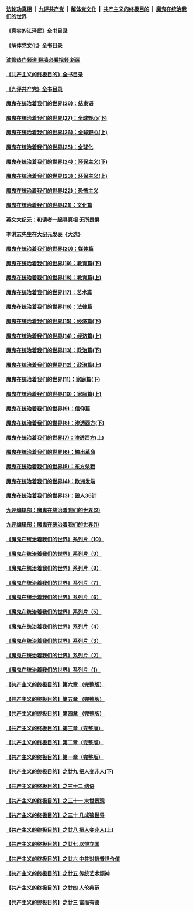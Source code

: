 ####  [法轮功真相](../../../../basic/blob/master/README.md?t=08310901) &nbsp;|&nbsp; [九评共产党](../../../../9ping.md/blob/master/README.md?t=08310901) &nbsp;|&nbsp; [解体党文化](../../../../jtdwh.md/blob/master/README.md?t=08310901)  &nbsp;|&nbsp; [共产主义的终极目的](../../../../gczydzjmd.md/blob/master/README.md?t=08310901) &nbsp;|&nbsp; [魔鬼在统治我们的世界](../../../../mgztzwmdsj.md/blob/master/README.md?t=08310901) 

#### [《真实的江泽民》全书目录](../pages/nsc422/n13721399.md?t=08310901) 

#### [《解体党文化》全书目录](../pages/nsc422/n13721157.md?t=08310901) 

#### [油管热门频道 翻墙必看视频 新闻](http://45.76.130.85:81/youtube.html?08310901)

#### [《共产主义的终极目的》全书目录](../pages/nsc422/n13721048.md?t=08310901) 

#### [《九评共产党》全书目录](../pages/nsc422/n13708085.md?t=08310901) 

#### [魔鬼在统治着我们的世界(28)：结束语](../pages/nsc422/n10936246.md?t=08310901) 

#### [魔鬼在统治着我们的世界(27)：全球野心(下)](../pages/nsc422/n10928319.md?t=08310901) 

#### [魔鬼在统治着我们的世界(26)：全球野心(上)](../pages/nsc422/n10900318.md?t=08310901) 

#### [魔鬼在统治着我们的世界(25)：全球化](../pages/nsc422/n10788205.md?t=08310901) 

#### [魔鬼在统治着我们的世界(24)：环保主义(下)](../pages/nsc422/n10695307.md?t=08310901) 

#### [魔鬼在统治着我们的世界(23)：环保主义(上)](../pages/nsc422/n10688613.md?t=08310901) 

#### [魔鬼在统治着我们的世界(22)：恐怖主义](../pages/nsc422/n10614727.md?t=08310901) 

#### [魔鬼在统治着我们的世界(21)：文化篇](../pages/nsc422/n10597706.md?t=08310901) 

#### [英文大纪元：和读者一起寻真相 无所畏惧](../pages/nsc422/n12542027.md?t=08310901) 

#### [李洪志先生在大纪元发表《大选》](../pages/nsc422/n12534746.md?t=08310901) 

#### [魔鬼在统治着我们的世界(20)：媒体篇](../pages/nsc422/n10586579.md?t=08310901) 

#### [魔鬼在统治着我们的世界(19)：教育篇(下)](../pages/nsc422/n10564808.md?t=08310901) 

#### [魔鬼在统治着我们的世界(18)：教育篇(上)](../pages/nsc422/n10526970.md?t=08310901) 

#### [魔鬼在统治着我们的世界(17)：艺术篇](../pages/nsc422/n10499093.md?t=08310901) 

#### [魔鬼在统治着我们的世界(16)：法律篇](../pages/nsc422/n10485969.md?t=08310901) 

#### [魔鬼在统治着我们的世界(15)：经济篇(下)](../pages/nsc422/n10469975.md?t=08310901) 

#### [魔鬼在统治着我们的世界(14)：经济篇(上)](../pages/nsc422/n10457370.md?t=08310901) 

#### [魔鬼在统治着我们的世界(13)：政治篇(下)](../pages/nsc422/n10448270.md?t=08310901) 

#### [魔鬼在统治着我们的世界(12)：政治篇(上)](../pages/nsc422/n10444576.md?t=08310901) 

#### [魔鬼在统治着我们的世界(11)：家庭篇(下)](../pages/nsc422/n10440961.md?t=08310901) 

#### [魔鬼在统治着我们的世界(10)：家庭篇(上)](../pages/nsc422/n10435448.md?t=08310901) 

#### [魔鬼在统治着我们的世界(9)：信仰篇](../pages/nsc422/n10432159.md?t=08310901) 

#### [魔鬼在统治着我们的世界(8)：渗透西方(下)](../pages/nsc422/n10429603.md?t=08310901) 

#### [魔鬼在统治着我们的世界(7)：渗透西方(上)](../pages/nsc422/n10426013.md?t=08310901) 

#### [魔鬼在统治着我们的世界(6)：输出革命](../pages/nsc422/n10421536.md?t=08310901) 

#### [魔鬼在统治着我们的世界(5)：东方杀戮](../pages/nsc422/n10417707.md?t=08310901) 

#### [魔鬼在统治着我们的世界(4)：欧洲发端](../pages/nsc422/n10414890.md?t=08310901) 

#### [魔鬼在统治着我们的世界(3)：毁人36计](../pages/nsc422/n10411583.md?t=08310901) 

#### [九评编辑部：魔鬼在统治着我们的世界(2)](../pages/nsc422/n10410036.md?t=08310901) 

#### [九评编辑部：魔鬼在统治着我们的世界(1)](../pages/nsc422/n10406825.md?t=08310901) 

#### [《魔鬼在统治着我们的世界》系列片（10）](../pages/nsc422/n12292670.md?t=08310901) 

#### [《魔鬼在统治着我们的世界》系列片（9）](../pages/nsc422/n12290859.md?t=08310901) 

#### [《魔鬼在统治着我们的世界》系列片（8）](../pages/nsc422/n12287445.md?t=08310901) 

#### [《魔鬼在统治着我们的世界》系列片（7）](../pages/nsc422/n12283425.md?t=08310901) 

#### [《魔鬼在统治着我们的世界》系列片（6）](../pages/nsc422/n12282314.md?t=08310901) 

#### [《魔鬼在统治着我们的世界》系列片（5）](../pages/nsc422/n12281419.md?t=08310901) 

#### [《魔鬼在统治着我们的世界》系列片（4）](../pages/nsc422/n12274024.md?t=08310901) 

#### [《魔鬼在统治着我们的世界》系列片（3）](../pages/nsc422/n12271322.md?t=08310901) 

#### [《魔鬼在统治着我们的世界》系列片（2）](../pages/nsc422/n12269049.md?t=08310901) 

#### [《魔鬼在统治着我们的世界》系列片（1）](../pages/nsc422/n12267575.md?t=08310901) 

#### [【共产主义的终极目的】第六章 （完整版）](../pages/nsc422/n11428913.md?t=08310901) 

#### [【共产主义的终极目的】第五章 （完整版）](../pages/nsc422/n11428912.md?t=08310901) 

#### [【共产主义的终极目的】第四章 （完整版）](../pages/nsc422/n11428907.md?t=08310901) 

#### [【共产主义的终极目的】第三章（完整版）](../pages/nsc422/n11428848.md?t=08310901) 

#### [【共产主义的终极目的】第二章（完整版）](../pages/nsc422/n11428831.md?t=08310901) 

#### [【共产主义的终极目的】第一章（完整版）](../pages/nsc422/n11417651.md?t=08310901) 

#### [【共产主义的终极目的】之廿九 把人变非人(下)](../pages/nsc422/n11344140.md?t=08310901) 

#### [【共产主义的终极目的】之三十二 结语](../pages/nsc422/n11360535.md?t=08310901) 

#### [【共产主义的终极目的】之三十一 末世景观](../pages/nsc422/n11351129.md?t=08310901) 

#### [【共产主义的终极目的】之三十 几成狼世界](../pages/nsc422/n11348280.md?t=08310901) 

#### [【共产主义的终极目的】之廿八 把人变非人(上)](../pages/nsc422/n11340492.md?t=08310901) 

#### [【共产主义的终极目的】之廿七 以恨立国](../pages/nsc422/n11336944.md?t=08310901) 

#### [【共产主义的终极目的】之廿六 中共对抗普世价值](../pages/nsc422/n11324785.md?t=08310901) 

#### [【共产主义的终极目的】之廿五 传统艺术颂神](../pages/nsc422/n11296396.md?t=08310901) 

#### [【共产主义的终极目的】之廿四 人伦典范](../pages/nsc422/n11296397.md?t=08310901) 

#### [【共产主义的终极目的】之廿三 富而有德](../pages/nsc422/n11283598.md?t=08310901) 

<img src='http://gfw-breaker.win/goodnews/indexes/nsc422.md' width='0px' height='0px'/>
